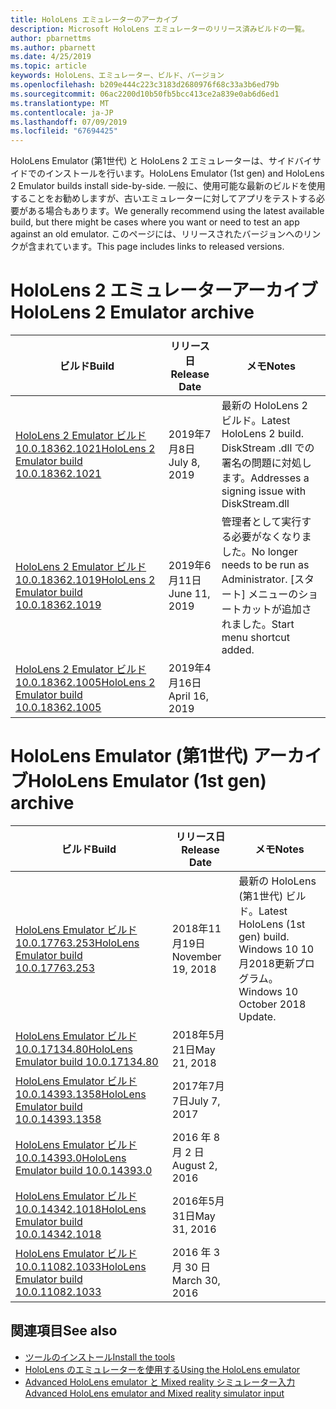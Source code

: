 ```yaml
---
title: HoloLens エミュレーターのアーカイブ
description: Microsoft HoloLens エミュレーターのリリース済みビルドの一覧。
author: pbarnettms
ms.author: pbarnett
ms.date: 4/25/2019
ms.topic: article
keywords: HoloLens、エミュレーター、ビルド、バージョン
ms.openlocfilehash: b209e444c223c3183d2680976f68c33a3b6ed79b
ms.sourcegitcommit: 06ac2200d10b50fb5bcc413ce2a839e0ab6d6ed1
ms.translationtype: MT
ms.contentlocale: ja-JP
ms.lasthandoff: 07/09/2019
ms.locfileid: "67694425"
---
```

<span data-ttu-id="3a876-104">HoloLens Emulator (第1世代) と HoloLens 2 エミュレーターは、サイドバイサイドでのインストールを行います。</span><span class="sxs-lookup"><span data-stu-id="3a876-104">HoloLens Emulator (1st gen) and HoloLens 2 Emulator builds install side-by-side.</span></span> <span data-ttu-id="3a876-105">一般に、使用可能な最新のビルドを使用することをお勧めしますが、古いエミュレーターに対してアプリをテストする必要がある場合もあります。</span><span class="sxs-lookup"><span data-stu-id="3a876-105">We generally recommend using the latest available build, but there might be cases where you want or need to test an app against an old emulator.</span></span> <span data-ttu-id="3a876-106">このページには、リリースされたバージョンへのリンクが含まれています。</span><span class="sxs-lookup"><span data-stu-id="3a876-106">This page includes links to released versions.</span></span>


# <a name="hololens-2-emulator-archive"></a><span data-ttu-id="3a876-107">HoloLens 2 エミュレーターアーカイブ</span><span class="sxs-lookup"><span data-stu-id="3a876-107">HoloLens 2 Emulator archive</span></span>


|  <span data-ttu-id="3a876-108">ビルド</span><span class="sxs-lookup"><span data-stu-id="3a876-108">Build</span></span> |  <span data-ttu-id="3a876-109">リリース日</span><span class="sxs-lookup"><span data-stu-id="3a876-109">Release Date</span></span> |  <span data-ttu-id="3a876-110">メモ</span><span class="sxs-lookup"><span data-stu-id="3a876-110">Notes</span></span> | 
|----------|----------|----------|
|  [<span data-ttu-id="3a876-111">HoloLens 2 Emulator ビルド10.0.18362.1021</span><span class="sxs-lookup"><span data-stu-id="3a876-111">HoloLens 2 Emulator build 10.0.18362.1021</span></span>](https://go.microsoft.com/fwlink/?linkid=2098508) | <span data-ttu-id="3a876-112">2019年7月8日</span><span class="sxs-lookup"><span data-stu-id="3a876-112">July 8, 2019</span></span> | <span data-ttu-id="3a876-113">最新の HoloLens 2 ビルド。</span><span class="sxs-lookup"><span data-stu-id="3a876-113">Latest HoloLens 2 build.</span></span>  <span data-ttu-id="3a876-114">DiskStream .dll での署名の問題に対処します。</span><span class="sxs-lookup"><span data-stu-id="3a876-114">Addresses a signing issue with DiskStream.dll</span></span> |
|  [<span data-ttu-id="3a876-115">HoloLens 2 Emulator ビルド10.0.18362.1019</span><span class="sxs-lookup"><span data-stu-id="3a876-115">HoloLens 2 Emulator build 10.0.18362.1019</span></span>](https://go.microsoft.com/fwlink/?linkid=2095316) | <span data-ttu-id="3a876-116">2019年6月11日</span><span class="sxs-lookup"><span data-stu-id="3a876-116">June 11, 2019</span></span> | <span data-ttu-id="3a876-117">管理者として実行する必要がなくなりました。</span><span class="sxs-lookup"><span data-stu-id="3a876-117">No longer needs to be run as Administrator.</span></span>  <span data-ttu-id="3a876-118">[スタート] メニューのショートカットが追加されました。</span><span class="sxs-lookup"><span data-stu-id="3a876-118">Start menu shortcut added.</span></span> |
|  [<span data-ttu-id="3a876-119">HoloLens 2 Emulator ビルド10.0.18362.1005</span><span class="sxs-lookup"><span data-stu-id="3a876-119">HoloLens 2 Emulator build 10.0.18362.1005</span></span>](https://go.microsoft.com/fwlink/?linkid=2087187) | <span data-ttu-id="3a876-120">2019年4月16日</span><span class="sxs-lookup"><span data-stu-id="3a876-120">April 16, 2019</span></span> |  |


# <a name="hololens-emulator-1st-gen-archive"></a><span data-ttu-id="3a876-121">HoloLens Emulator (第1世代) アーカイブ</span><span class="sxs-lookup"><span data-stu-id="3a876-121">HoloLens Emulator (1st gen) archive</span></span>


|  <span data-ttu-id="3a876-122">ビルド</span><span class="sxs-lookup"><span data-stu-id="3a876-122">Build</span></span> |  <span data-ttu-id="3a876-123">リリース日</span><span class="sxs-lookup"><span data-stu-id="3a876-123">Release Date</span></span> |  <span data-ttu-id="3a876-124">メモ</span><span class="sxs-lookup"><span data-stu-id="3a876-124">Notes</span></span> | 
|----------|----------|----------|
|  [<span data-ttu-id="3a876-125">HoloLens Emulator ビルド10.0.17763.253</span><span class="sxs-lookup"><span data-stu-id="3a876-125">HoloLens Emulator build 10.0.17763.253</span></span>](https://go.microsoft.com/fwlink/?linkid=2065980) | <span data-ttu-id="3a876-126">2018年11月19日</span><span class="sxs-lookup"><span data-stu-id="3a876-126">November 19, 2018</span></span> | <span data-ttu-id="3a876-127">最新の HoloLens (第1世代) ビルド。</span><span class="sxs-lookup"><span data-stu-id="3a876-127">Latest HoloLens (1st gen) build.</span></span> <span data-ttu-id="3a876-128">Windows 10 10 月2018更新プログラム。</span><span class="sxs-lookup"><span data-stu-id="3a876-128">Windows 10 October 2018 Update.</span></span> |
|  [<span data-ttu-id="3a876-129">HoloLens Emulator ビルド10.0.17134.80</span><span class="sxs-lookup"><span data-stu-id="3a876-129">HoloLens Emulator build 10.0.17134.80</span></span>](https://go.microsoft.com/fwlink/?linkid=874531) | <span data-ttu-id="3a876-130">2018年5月21日</span><span class="sxs-lookup"><span data-stu-id="3a876-130">May 21, 2018</span></span> | 
|  [<span data-ttu-id="3a876-131">HoloLens Emulator ビルド10.0.14393.1358</span><span class="sxs-lookup"><span data-stu-id="3a876-131">HoloLens Emulator build 10.0.14393.1358</span></span>](https://go.microsoft.com/fwlink/?linkid=852626) |  <span data-ttu-id="3a876-132">2017年7月7日</span><span class="sxs-lookup"><span data-stu-id="3a876-132">July 7, 2017</span></span> |
|  [<span data-ttu-id="3a876-133">HoloLens Emulator ビルド10.0.14393.0</span><span class="sxs-lookup"><span data-stu-id="3a876-133">HoloLens Emulator build 10.0.14393.0</span></span>](http://go.microsoft.com/fwlink/?LinkID=823018) |  <span data-ttu-id="3a876-134">2016 年 8 月 2 日</span><span class="sxs-lookup"><span data-stu-id="3a876-134">August 2, 2016</span></span> |
|  [<span data-ttu-id="3a876-135">HoloLens Emulator ビルド10.0.14342.1018</span><span class="sxs-lookup"><span data-stu-id="3a876-135">HoloLens Emulator build 10.0.14342.1018</span></span>](http://go.microsoft.com/fwlink/?LinkID=823018) |  <span data-ttu-id="3a876-136">2016年5月31日</span><span class="sxs-lookup"><span data-stu-id="3a876-136">May 31, 2016</span></span> |
|  [<span data-ttu-id="3a876-137">HoloLens Emulator ビルド10.0.11082.1033</span><span class="sxs-lookup"><span data-stu-id="3a876-137">HoloLens Emulator build 10.0.11082.1033</span></span>](http://go.microsoft.com/fwlink/?LinkID=724053) |  <span data-ttu-id="3a876-138">2016 年 3 月 30 日</span><span class="sxs-lookup"><span data-stu-id="3a876-138">March 30, 2016</span></span> |

## <a name="see-also"></a><span data-ttu-id="3a876-139">関連項目</span><span class="sxs-lookup"><span data-stu-id="3a876-139">See also</span></span>
* [<span data-ttu-id="3a876-140">ツールのインストール</span><span class="sxs-lookup"><span data-stu-id="3a876-140">Install the tools</span></span>](install-the-tools.md)
* [<span data-ttu-id="3a876-141">HoloLens のエミュレーターを使用する</span><span class="sxs-lookup"><span data-stu-id="3a876-141">Using the HoloLens emulator</span></span>](using-the-hololens-emulator.md)
* [<span data-ttu-id="3a876-142">Advanced HoloLens emulator と Mixed reality シミュレーター入力</span><span class="sxs-lookup"><span data-stu-id="3a876-142">Advanced HoloLens emulator and Mixed reality simulator input</span></span>](advanced-hololens-emulator-and-mixed-reality-simulator-input.md)
